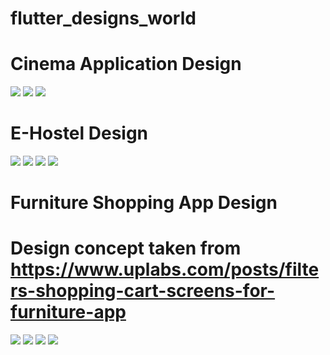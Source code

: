 # flutter_designs_world

# Cinema Application Design 

![](/ScreenShots/Cinema_app_Main.png)    ![](/ScreenShots/Cinema_app_detail.png)    ![](/ScreenShots/Cinema_app.gif)

# E-Hostel Design

![](/ScreenShots/e_hostel/e_hostel_Main.png)  ![](/ScreenShots/e_hostel/e_hostel_Home.png)  ![](/ScreenShots/e_hostel/e_hostel_Home2.png)     ![](/ScreenShots/e_hostel/ScreenRecording.gif)

# Furniture Shopping App Design

# Design concept taken from https://www.uplabs.com/posts/filters-shopping-cart-screens-for-furniture-app

![](/ScreenShots/furniture_shopping_app/home_screen.png)
![](/ScreenShots/furniture_shopping_app/filter_screen.png)
![](/ScreenShots/furniture_shopping_app/shopping_cart_screen.png)
![](/ScreenShots/furniture_shopping_app/video.gif)
